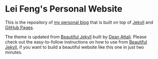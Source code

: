 # Lei Feng's Personal Website

This is the repository of [my personal blog](https://leifengblog.net/) that is built on top of [Jekyll](http://jekyllrb.com/) and [GitHub Pages](https://pages.github.com/).

The theme is updated from [Beautiful Jekyll](http://deanattali.com/beautiful-jekyll) built by [Dean Attali](http://deanattali.com/aboutme#contact). Please check out the easy-to-follow instructions on how to use from [Beautiful Jekyll](http://deanattali.com/beautiful-jekyll), if you want to build a beautiful website like this one in just two minutes.

